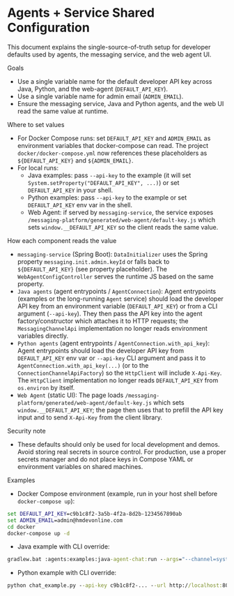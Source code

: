 # Agents + Service Shared Configuration

This document explains the single-source-of-truth setup for developer defaults used by agents, the messaging service, and the web agent UI.

Goals
- Use a single variable name for the default developer API key across Java, Python, and the web-agent (`DEFAULT_API_KEY`).
- Use a single variable name for admin email (`ADMIN_EMAIL`).
- Ensure the messaging service, Java and Python agents, and the web UI read the same value at runtime.

Where to set values
- For Docker Compose runs: set `DEFAULT_API_KEY` and `ADMIN_EMAIL` as environment variables that docker-compose can read. The project `docker/docker-compose.yml` now references these placeholders as `${DEFAULT_API_KEY}` and `${ADMIN_EMAIL}`.
- For local runs:
  - Java examples: pass `--api-key` to the example (it will set `System.setProperty("DEFAULT_API_KEY", ...)`) or set `DEFAULT_API_KEY` in your shell.
  - Python examples: pass `--api-key` to the example or set `DEFAULT_API_KEY` env var in the shell.
  - Web Agent: if served by `messaging-service`, the service exposes `/messaging-platform/generated/web-agent/default-key.js` which sets `window.__DEFAULT_API_KEY` so the client reads the same value.

How each component reads the value
- `messaging-service` (Spring Boot): `DataInitializer` uses the Spring property `messaging.init.admin.keyId` or falls back to `${DEFAULT_API_KEY}` (see property placeholder). The `WebAgentConfigController` serves the runtime JS based on the same property.
- `Java agents` (agent entrypoints / `AgentConnection`): Agent entrypoints (examples or the long-running `Agent` service) should load the developer API key from an environment variable (`DEFAULT_API_KEY`) or from a CLI argument (`--api-key`). They then pass the API key into the agent factory/constructor which attaches it to HTTP requests; the `MessagingChannelApi` implementation no longer reads environment variables directly.
- `Python agents` (agent entrypoints / `AgentConnection.with_api_key`): Agent entrypoints should load the developer API key from `DEFAULT_API_KEY` env var or `--api-key` CLI argument and pass it to `AgentConnection.with_api_key(...)` (or to the `ConnectionChannelApiFactory`) so the `HttpClient` will include `X-Api-Key`. The `HttpClient` implementation no longer reads `DEFAULT_API_KEY` from `os.environ` by itself.
- `Web Agent` (static UI): The page loads `/messaging-platform/generated/web-agent/default-key.js` which sets `window.__DEFAULT_API_KEY`; the page then uses that to prefill the API key input and to send `X-Api-Key` from the client library.

Security note
- These defaults should only be used for local development and demos. Avoid storing real secrets in source control. For production, use a proper secrets manager and do not place keys in Compose YAML or environment variables on shared machines.

Examples
- Docker Compose environment (example, run in your host shell before `docker-compose up`):

```cmd
set DEFAULT_API_KEY=c9b1c8f2-3a5b-4f2a-8d2b-1234567890ab
set ADMIN_EMAIL=admin@hmdevonline.com
cd docker
docker-compose up -d
```

- Java example with CLI override:
```cmd
gradlew.bat :agents:examples:java-agent-chat:run --args="--channel=system001 --password=12345678 --agent-name=java-example --api-key=c9b1c8f2-..."
```

- Python example with CLI override:
```cmd
python chat_example.py --api-key c9b1c8f2-... --url http://localhost:8082/messaging-platform/api/v1/messaging-service
```
